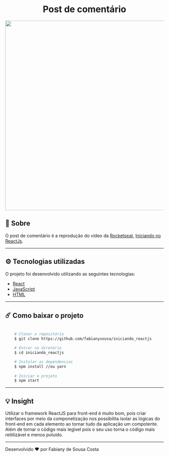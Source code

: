 <h1 align="center">
Post de comentário
</h1>

<div align="center">
    <img src="https://ik.imagekit.io/fabianysousa/Capturar4_kUZRolFQN.PNG" width="600">
</div>

## 📑 Sobre

O post de comentário é a reprodução do vídeo da [Rocketseat](https://rocketseat.com.br/),
[Iniciando no ReactJs](https://www.youtube.com/watch?v=7A4UQGrFU9Q&t=382s). 

---

## ⚙️ Tecnologias utilizadas

O projeto foi desenvolvido utilizando as seguintes tecnologias:

- [React](https://pt-br.reactjs.org/)
- [JavaScript](https://devdocs.io/javascript/)
- [HTML](https://devdocs.io/html/)

---

## ☄️ Como baixar o projeto

```bash

    # Clonar o repositório
    $ git clone https://github.com/fabianysousa/iniciando_reactjs

    # Entrar no diretório
    $ cd iniciando_reactjs

    # Instalar as dependencias
    $ npm install //ou yarn
    
    # Iniciar o projeto
    $ npm start

```
---
## 💡 Insight

Utilizar o framework ReactJS para front-end é muito bom, pois criar interfaces por meio da componetização
nos possibilita isolar as lógicas do front-end em cada elemento ao tornar tudo da aplicação um compotente.
Além de tornar o código mais legível pois o seu uso torna o código mais reitilizável e menos poluído. 

---

Desenvolvido ❤️ por Fabiany de Sousa Costa
